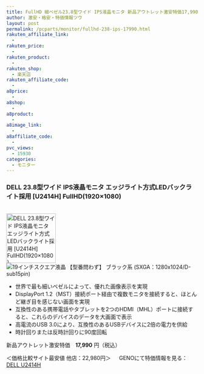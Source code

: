```yaml
---
title: FullHD 細ベゼル23.8型ワイド IPS液晶モニタ 新品アウトレット激安特価17,990円！
author: 激安・格安・特価情報ツウ
layout: post
permalink: /pcparts/monitor/fullhd-238-ips-17990.html
rakuten_affiliate_link:
  -
rakuten_price:
  -
rakuten_product:
  -
rakuten_shop:
  - 楽天店
rakuten_affiliate_code:
  -
a8price:
  -
a8shop:
  -
a8product:
  -
a8image_link:
  -
a8affiliate_code:
  -
pvc_views:
  - 15930
categories:
  - モニター
---
```

### DELL 23.8型ワイド IPS液晶モニタ エッジライト方式LEDバックライト採用 [U2414H] FullHD(1920×1080)

<div class="img-bg2 img_L">
  <a href="//px.a8.net/svt/ejp?a8mat=1I0DKG+A2L0YI+1TD2+5ZEMP&#038;a8ejpredirect=//www.geno-web.jp/shopdetail/000000033860" title="DELL 23.8型ワイド IPS液晶モニタ エッジライト方式LEDバックライト採用 [U2414H] FullHD(1920×1080)" target="_blank"><br /> <img border="0" alt="DELL 23.8型ワイド IPS液晶モニタ エッジライト方式LEDバックライト採用 [U2414H] FullHD(1920×1080)" src="//i1.wp.com/www.geno-web.jp/shopimages/genoweb/0000000338604.jpg?w=130"width="130" data-recalc-dims="1" /></a><br /> <img border="0" src="//i2.wp.com/www16.a8.net/0.gif?resize=1%2C1" alt="19インチスクエア液晶 【型番問わず】 ブラック系 (SXGA：1280x1024/D-sub15pin)" data-recalc-dims="1" />
</div>

<!--more-->

  * 世界で最も細いベゼルによって、優れた画像表示を実現
  * DisplayPort 1.2（MST）接続ポート経由で複数モニタを接続すると、ほとんど継ぎ目を感じない画面を実現
  * 互換性のある携帯電話やタブレットを2つのHDMI（MHL）ポートに接続すると、これらのデバイスのデータを大画面で表示
  * 高電流のUSB 3.0により、互換性のあるUSBデバイスに2倍の電力を供給
  * 時計回りまたは反時計回りに90度回転

新品アウトレット激安特価　<span class="tokka-price"><strong>17,990</strong></span> 円（税込）

＜価格比較サイト最安値 他店：22,980円＞
　
GENOにて特価情報を見る： <span class="fs150p"><a href="//px.a8.net/svt/ejp?a8mat=1I0DKG+A2L0YI+1TD2+5ZEMP&#038;a8ejpredirect=//www.geno-web.jp/shopdetail/000000033860" target="_blank">DELL U2414H</a></span>
